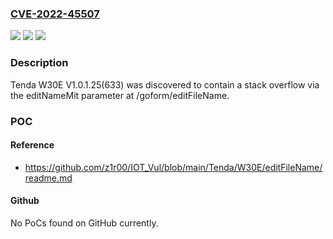 ### [CVE-2022-45507](https://cve.mitre.org/cgi-bin/cvename.cgi?name=CVE-2022-45507)
![](https://img.shields.io/static/v1?label=Product&message=n%2Fa&color=blue)
![](https://img.shields.io/static/v1?label=Version&message=n%2Fa&color=blue)
![](https://img.shields.io/static/v1?label=Vulnerability&message=n%2Fa&color=brighgreen)

### Description

Tenda W30E V1.0.1.25(633) was discovered to contain a stack overflow via the editNameMit parameter at /goform/editFileName.

### POC

#### Reference
- https://github.com/z1r00/IOT_Vul/blob/main/Tenda/W30E/editFileName/readme.md

#### Github
No PoCs found on GitHub currently.

